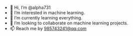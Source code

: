 - 👋 Hi, I’m @alpha731
- 👀 I’m interested in machine learning.
- 🌱 I’m currently learning everything.
- 💞️ I’m looking to collaborate on machine learning projects.
- 📫 Reach me by 985743241@qq.com

<!---
alpha731/alpha731 is a ✨ special ✨ repository because its `README.md` (this file) appears on your GitHub profile.
You can click the Preview link to take a look at your changes.
--->
